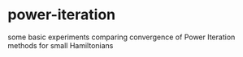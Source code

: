 # power-iteration
some basic experiments comparing convergence of Power Iteration methods for small Hamiltonians

